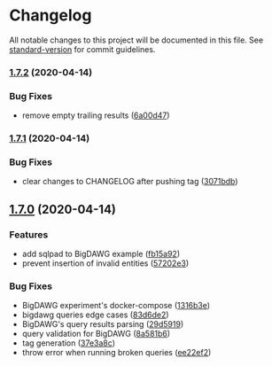 # Changelog

All notable changes to this project will be documented in this file. See [standard-version](https://github.com/conventional-changelog/standard-version) for commit guidelines.

### [1.7.2](https://github.com/yanmendes/polyflow/compare/v1.7.1...v1.7.2) (2020-04-14)

### Bug Fixes

- remove empty trailing results ([6a00d47](https://github.com/yanmendes/polyflow/commit/6a00d4796890e3efc1191f389948ee1a0c33d158))

### [1.7.1](https://github.com/yanmendes/polyflow/compare/v1.7.0...v1.7.1) (2020-04-14)

### Bug Fixes

- clear changes to CHANGELOG after pushing tag ([3071bdb](https://github.com/yanmendes/polyflow/commit/3071bdb09aab79fbbb11fe7de7e23d473016411e))

## [1.7.0](https://github.com/yanmendes/polyflow/compare/v1.5.0...v1.7.0) (2020-04-14)

### Features

- add sqlpad to BigDAWG example ([fb15a92](https://github.com/yanmendes/polyflow/commit/fb15a925f36cc7a05373199c71938ac590e56c59))
- prevent insertion of invalid entities ([57202e3](https://github.com/yanmendes/polyflow/commit/57202e347277f7a0494d0746fd95a07ea643d4bf))

### Bug Fixes

- BigDAWG experiment's docker-compose ([1316b3e](https://github.com/yanmendes/polyflow/commit/1316b3ec03198d45f794429aadd97775b3f01066))
- bigdawg queries edge cases ([83d6de2](https://github.com/yanmendes/polyflow/commit/83d6de23dccd2e38451301c62b3cb6208d90f614))
- BigDAWG's query results parsing ([29d5919](https://github.com/yanmendes/polyflow/commit/29d5919005a2638fedc1ddb4611711daf0b747db))
- query validation for BigDAWG ([8a581b6](https://github.com/yanmendes/polyflow/commit/8a581b64cb18e9e05445c48aa270fa7fa4d4d680))
- tag generation ([37e3a8c](https://github.com/yanmendes/polyflow/commit/37e3a8cd377f740698b958b42a33af6557aefc62))
- throw error when running broken queries ([ee22ef2](https://github.com/yanmendes/polyflow/commit/ee22ef23f8d1b12d105a4c4c0a20aa638ffce6d9))
